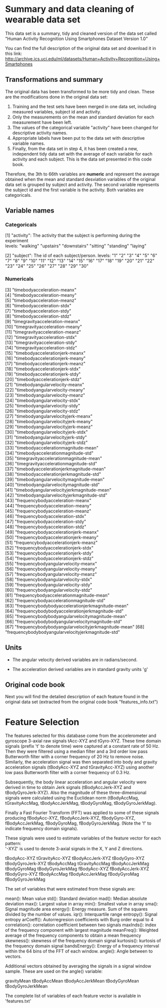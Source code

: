 # Summary and data cleaning of wearable data set

This data set is a summary, tidy and cleaned version of the data set called "Human Activity Recognition Using Smartphones Dataset Version 1.0"

You can find the full description of the original data set and download it in this link:
http://archive.ics.uci.edu/ml/datasets/Human+Activity+Recognition+Using+Smartphones

## Transformations and summary

The original data has been transformed to be more tidy and clean. These are the modifications done in the original data set:

1. Training and the test sets have been merged in one data set, including measured variables, subject id and activity.
2. Only the measurements on the mean and standard deviation for each measurement have been left.
3. The values of the categorical variable "activity" have been changed for descriptive activity names.
4. Appropriate labels have been put to the data set with descriptive variable names.
5. Finally, from the data set in step 4, it has been created a new, independent tidy data set with the average of each variable for each activity and each subject. This is the data set presented in this code book.

Therefore, the 3th to 66th variables are __numeric__ and represent the average obtained when the mean and standard desviation variables of the original data set is grouped by subject and activity. The second variable represents the subject id and the first variable is the activity. Both variables are categoricals.

## Variable names

### Categoricals

 [1] "activity": The activity that the subject is performing during the experiment  
 levels: "walking"    "upstairs"   "downstairs" "sitting"    "standing"   "laying" 
  
 [2] "subject": The id of each subject/person.
 levels: "1"  "2"  "3"  "4"  "5"  "6"  "7"  "8"  "9"  "10" "11" "12" "13" "14" "15" "16" "17" "18" "19" "20" "21" "22" "23" "24" "25" "26" "27" "28" "29" "30"

### Numericals

 [3] "timebodyacceleration-meanx"                        
 [4] "timebodyacceleration-meany"                        
 [5] "timebodyacceleration-meanz"                        
 [6] "timebodyacceleration-stdx"                         
 [7] "timebodyacceleration-stdy"                         
 [8] "timebodyacceleration-stdz"                         
 [9] "timegravityacceleration-meanx"                     
[10] "timegravityacceleration-meany"                     
[11] "timegravityacceleration-meanz"                     
[12] "timegravityacceleration-stdx"                      
[13] "timegravityacceleration-stdy"                      
[14] "timegravityacceleration-stdz"                      
[15] "timebodyaccelerationjerk-meanx"                    
[16] "timebodyaccelerationjerk-meany"                    
[17] "timebodyaccelerationjerk-meanz"                    
[18] "timebodyaccelerationjerk-stdx"                     
[19] "timebodyaccelerationjerk-stdy"                     
[20] "timebodyaccelerationjerk-stdz"                     
[21] "timebodyangularvelocity-meanx"                     
[22] "timebodyangularvelocity-meany"                     
[23] "timebodyangularvelocity-meanz"                     
[24] "timebodyangularvelocity-stdx"                      
[25] "timebodyangularvelocity-stdy"                      
[26] "timebodyangularvelocity-stdz"                      
[27] "timebodyangularvelocityjerk-meanx"                 
[28] "timebodyangularvelocityjerk-meany"                 
[29] "timebodyangularvelocityjerk-meanz"                 
[30] "timebodyangularvelocityjerk-stdx"                  
[31] "timebodyangularvelocityjerk-stdy"                  
[32] "timebodyangularvelocityjerk-stdz"                  
[33] "timebodyaccelerationmagnitude-mean"                
[34] "timebodyaccelerationmagnitude-std"                 
[35] "timegravityaccelerationmagnitude-mean"             
[36] "timegravityaccelerationmagnitude-std"              
[37] "timebodyaccelerationjerkmagnitude-mean"            
[38] "timebodyaccelerationjerkmagnitude-std"             
[39] "timebodyangularvelocitymagnitude-mean"             
[40] "timebodyangularvelocitymagnitude-std"              
[41] "timebodyangularvelocityjerkmagnitude-mean"         
[42] "timebodyangularvelocityjerkmagnitude-std"          
[43] "frequencybodyacceleration-meanx"                   
[44] "frequencybodyacceleration-meany"                   
[45] "frequencybodyacceleration-meanz"                   
[46] "frequencybodyacceleration-stdx"                    
[47] "frequencybodyacceleration-stdy"                    
[48] "frequencybodyacceleration-stdz"                    
[49] "frequencybodyaccelerationjerk-meanx"               
[50] "frequencybodyaccelerationjerk-meany"               
[51] "frequencybodyaccelerationjerk-meanz"               
[52] "frequencybodyaccelerationjerk-stdx"                
[53] "frequencybodyaccelerationjerk-stdy"                
[54] "frequencybodyaccelerationjerk-stdz"                
[55] "frequencybodyangularvelocity-meanx"                
[56] "frequencybodyangularvelocity-meany"                
[57] "frequencybodyangularvelocity-meanz"                
[58] "frequencybodyangularvelocity-stdx"                 
[59] "frequencybodyangularvelocity-stdy"                 
[60] "frequencybodyangularvelocity-stdz"                 
[61] "frequencybodyaccelerationmagnitude-mean"           
[62] "frequencybodyaccelerationmagnitude-std"            
[63] "frequencybodybodyaccelerationjerkmagnitude-mean"   
[64] "frequencybodybodyaccelerationjerkmagnitude-std"    
[65] "frequencybodybodyangularvelocitymagnitude-mean"    
[66] "frequencybodybodyangularvelocitymagnitude-std"     
[67] "frequencybodybodyangularvelocityjerkmagnitude-mean"
[68] "frequencybodybodyangularvelocityjerkmagnitude-std"  

## Units

- The angular velocity derived variables are in radians/second.

- The acceleration derived variables are in standard gravity units 'g'

## Original code book

Next you will find the detalied description of each feature found in the original data set (extracted from the original code book "features_info.txt")

Feature Selection 
=================

The features selected for this database come from the accelerometer and gyroscope 3-axial raw signals tAcc-XYZ and tGyro-XYZ. These time domain signals (prefix 't' to denote time) were captured at a constant rate of 50 Hz. Then they were filtered using a median filter and a 3rd order low pass Butterworth filter with a corner frequency of 20 Hz to remove noise. Similarly, the acceleration signal was then separated into body and gravity acceleration signals (tBodyAcc-XYZ and tGravityAcc-XYZ) using another low pass Butterworth filter with a corner frequency of 0.3 Hz. 

Subsequently, the body linear acceleration and angular velocity were derived in time to obtain Jerk signals (tBodyAccJerk-XYZ and tBodyGyroJerk-XYZ). Also the magnitude of these three-dimensional signals were calculated using the Euclidean norm (tBodyAccMag, tGravityAccMag, tBodyAccJerkMag, tBodyGyroMag, tBodyGyroJerkMag). 

Finally a Fast Fourier Transform (FFT) was applied to some of these signals producing fBodyAcc-XYZ, fBodyAccJerk-XYZ, fBodyGyro-XYZ, fBodyAccJerkMag, fBodyGyroMag, fBodyGyroJerkMag. (Note the 'f' to indicate frequency domain signals). 

These signals were used to estimate variables of the feature vector for each pattern:  
'-XYZ' is used to denote 3-axial signals in the X, Y and Z directions.

tBodyAcc-XYZ
tGravityAcc-XYZ
tBodyAccJerk-XYZ
tBodyGyro-XYZ
tBodyGyroJerk-XYZ
tBodyAccMag
tGravityAccMag
tBodyAccJerkMag
tBodyGyroMag
tBodyGyroJerkMag
fBodyAcc-XYZ
fBodyAccJerk-XYZ
fBodyGyro-XYZ
fBodyAccMag
fBodyAccJerkMag
fBodyGyroMag
fBodyGyroJerkMag

The set of variables that were estimated from these signals are: 

mean(): Mean value
std(): Standard deviation
mad(): Median absolute deviation 
max(): Largest value in array
min(): Smallest value in array
sma(): Signal magnitude area
energy(): Energy measure. Sum of the squares divided by the number of values. 
iqr(): Interquartile range 
entropy(): Signal entropy
arCoeff(): Autorregresion coefficients with Burg order equal to 4
correlation(): correlation coefficient between two signals
maxInds(): index of the frequency component with largest magnitude
meanFreq(): Weighted average of the frequency components to obtain a mean frequency
skewness(): skewness of the frequency domain signal 
kurtosis(): kurtosis of the frequency domain signal 
bandsEnergy(): Energy of a frequency interval within the 64 bins of the FFT of each window.
angle(): Angle between to vectors.

Additional vectors obtained by averaging the signals in a signal window sample. These are used on the angle() variable:

gravityMean
tBodyAccMean
tBodyAccJerkMean
tBodyGyroMean
tBodyGyroJerkMean

The complete list of variables of each feature vector is available in 'features.txt'